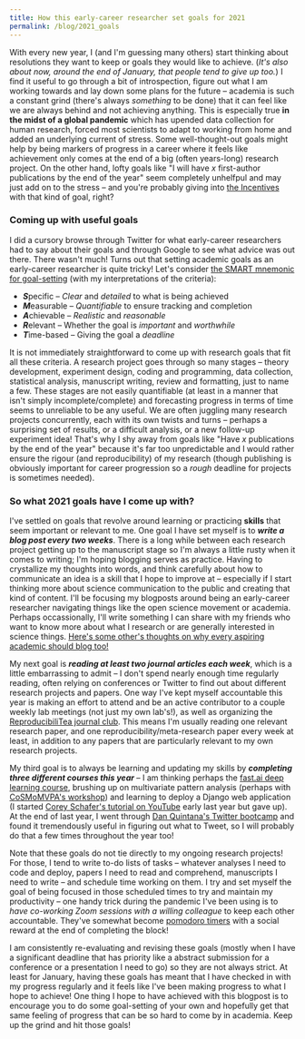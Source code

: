 ```yaml
---
title: How this early-career researcher set goals for 2021
permalink: /blog/2021_goals
---
```


With every new year, I (and I'm guessing many others) start thinking about resolutions they want to keep or goals they would like to achieve. (*It's also about now, around the end of January, that people tend to give up too.*) I find it useful to go through a bit of introspection, figure out what I am working towards and lay down some plans for the future – academia is such a constant grind (there's always *something* to be done) that it can feel like we are always behind and not achieving anything. This is especially true **in the midst of a global pandemic** which has upended data collection for human research, forced most scientists to adapt to working from home and added an underlying current of stress. Some well-thought-out goals might help by being markers of progress in a career where it feels like achievement only comes at the end of a big (often years-long) research project. On the other hand, lofty goals like "I will have *x* first-author publications by the end of the year" seem completely unhelfpul and may just add on to the stress – and you're probably giving into <a href="https://www.talyarkoni.org/blog/2018/10/02/no-its-not-the-incentives-its-you/" target="_blank">the Incentives</a> with that kind of goal, right?

<h3>Coming up with useful goals</h3>

I did a cursory browse through Twitter for what early-career researchers had to say about their goals and through Google to see what advice was out there. There wasn't much! Turns out that setting academic goals as an early-career researcher is quite tricky! Let's consider <a href="https://en.wikipedia.org/wiki/SMART_criteria" target="_blank">the SMART mnemonic for goal-setting</a> (with my interpretations of the criteria): 

- ***S***pecific – *Clear* and *detailed* to what is being achieved 
- ***M***easurable – *Quantifiable* to ensure tracking and completion
- ***A***chievable – *Realistic* and *reasonable*
- ***R***elevant – Whether the goal is *important* and *worthwhile*
- ***T***ime-based – Giving the goal a *deadline*

It is not immediately straightforward to come up with research goals that fit all these criteria. A research project goes through so many stages – theory development, experiment design, coding and programming, data collection, statistical analysis, manuscript writing, review and formatting, just to name a few. These stages are not easily quantifiable (at least in a manner that isn't simply incomplete/complete) and forecasting progress in terms of time seems to unreliable to be any useful. We are often juggling many research projects concurrently, each with its own twists and turns – perhaps a surprising set of results, or a difficult analysis, or a new follow-up experiment idea! That's why I shy away from goals like "Have *x* publications by the end of the year" because it's far too unpredictable and I would rather ensure the rigour (and reproducibility) of my research (though publishing is obviously important for career progression so a *rough* deadline for projects is sometimes needed).

### So what 2021 goals have I come up with?

I've settled on goals that revolve around learning or practicing **skills** that seem important or relevant to me. One goal I have set myself is to ***write a blog post every two weeks***. There is a long while between each research project getting up to the manuscript stage so I'm always a little rusty when it comes to writing; I'm hoping blogging serves as practice. Having to crystallize my thoughts into words, and think carefully about how to communicate an idea is a skill that I hope to improve at – especially if I start thinking more about science communication to the public and creating that kind of content. I'll be focusing my blogposts around being an early-career researcher navigating things like the open science movement or academia. Perhaps occassionally, I'll write something I can share with my friends who want to know more about what I research or are generally interested in science things. <a href="http://psychbrief.com/why-psychologists-should-blog/" target="_blank">Here's some other's thoughts on why every aspiring academic should blog too!</a>

My next goal is ***reading at least two journal articles each week***, which is a little embarrassing to admit – I don't spend nearly enough time regularly reading, often relying on conferences or Twitter to find out about different research projects and papers. One way I've kept myself accountable this year is making an effort to attend and be an active contributor to a couple weekly lab meetings (not just my own lab's!), as well as organizing the <a href="https://reproducibilitea.org/" target="_blank">ReproducibiliTea journal club</a>. This means I'm usually reading one relevant research paper, and one reproducibility/meta-research paper every week at least, in addition to any papers that are particularly relevant to my own research projects. 

My third goal is to always be learning and updating my skills by ***completing three different courses this year*** – I am thinking perhaps the <a href="https://course.fast.ai/" target="_blank">fast.ai deep learning course</a>, brushing up on multivariate pattern analysis (perhaps with <a href="http://www.cosmomvpa.org/nmsm2019.html" target="_blank">CoSMoMVPA's workshop</a>) and learning to deploy a Django web application (I started <a href="https://www.youtube.com/watch?v=UmljXZIypDc" target="_blank">Corey Schafer's tutorial on YouTube</a> early last year but gave up). At the end of last year, I went through <a href="https://t4scientists.com/one-month-twitter-bootcamp.html" target="_blank">Dan Quintana's Twitter bootcamp</a> and found it tremendously useful in figuring out what to Tweet, so I will probably do that a few times throughout the year too!  

Note that these goals do not tie directly to my ongoing research projects! For those, I tend to write to-do lists of tasks – whatever analyses I need to code and deploy, papers I need to read and comprehend, manuscripts I need to write – and schedule time working on them. I try and set myself the goal of being focused in those scheduled times to try and maintain my productivity – one handy trick during the pandemic I've been using is to _have co-working Zoom sessions with a willing colleague_ to keep each other accountable. They've somewhat become <a href="https://en.wikipedia.org/wiki/Pomodoro_Technique" target="_blank">pomodoro timers</a> with a social reward at the end of completing the block! 

I am consistently re-evaluating and revising these goals (mostly when I have a significant deadline that has priority like a abstract submission for a conference or a presentation I need to go) so they are not always strict. At least for January, having these goals has meant that I have checked in with my progress regularly and it feels like I've been making progress to what I hope to achieve! One thing I hope to have achieved with this blogpost is to encourage you to do some goal-setting of your own and hopefully get that same feeling of progress that can be so hard to come by in academia. Keep up the grind and hit those goals!

